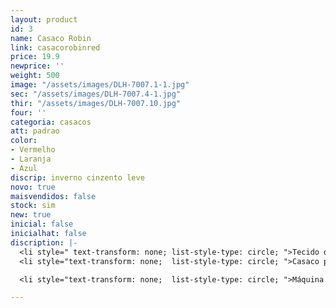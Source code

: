 ```yaml
---
layout: product
id: 3
name: Casaco Robin
link: casacorobinred
price: 19.9
newprice: ''
weight: 500
image: "/assets/images/DLH-7007.1-1.jpg"
sec: "/assets/images/DLH-7007.4-1.jpg"
thir: "/assets/images/DLH-7007.10.jpg"
four: ''
categoria: casacos
att: padrao
color:
- Vermelho
- Laranja
- Azul
discrip: inverno cinzento leve
novo: true
maisvendidos: false
stock: sim
new: true
inicial: false
inicialhat: false
discription: |-
  <li style=" text-transform: none; list-style-type: circle; ">Tecido de toque suave</li>
  <li style="text-transform: none;  list-style-type: circle; ">Casaco padrão</li>

  <li style="text-transform: none;  list-style-type: circle; ">Máquina de lavar modo delicado</li>

---
```

